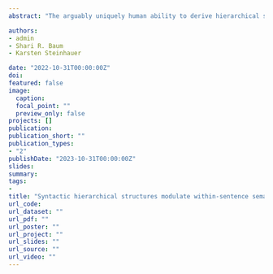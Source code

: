 ```yaml
---
abstract: "The arguably uniquely human ability to derive hierarchical syntactic structures from linear sequences of words has been claimed to be central to language comprehension in linguistic theories. However, the real-time processing of syntax and its relation to semantics remain disputed, especially regarding the effect of the hypothesized hierarchical relations among words over linear relations. Research on semantic processing has made extensive use of priming paradigms to study online access and retrieval of meaning. Extension of these paradigms to sentence contexts, however, has yielded mixed results, especially regarding the influence of syntactic relations. In the present self-paced reading study, we used grammatical, meaningful sentences to investigate how the syntactic relations and linear distance between prime and target words influence semantic priming effects, as reflected in target word reading times of 64 native speakers of English. Each participant read 160 experimental sentences, each followed by a Yes-No comprehension question. Experimental sentences contained a prime and a target word with two levels of semantic association (high vs. low association, e.g., ‘mistress’ - ‘affair’ vs. ‘actress’ - ‘affair’). Crucially, we varied the structure between the prime and the target, both in terms of (1) the number of intervening words (linear distance, 2 vs. at least 4 words) and (2) number and type of intervening syntactic nodes (syntactic relation). Linear mixed effects models revealed semantic priming when the prime and target were in a direct syntactic relation, and interference effects when they were in an indirect relation, both at short and long linear distances. The strength of these effects was correlated with semantic priming effects found in a word pair relatedness judgement task, as well as with digit span results measuring working memory capacity. These results suggest that structural relationships modulate within-sentence semantic priming while linear distance only plays a marginal role. We interpret these results in the context of cue-based retrieval parsing theories. Related primes facilitate semantic integration when in a direct syntactic relationship with the target but may be incorrectly integrated with the target noun and lead to interference effects when in an indirect relation. Syntactic processes participate in the creation of a hierarchically structured representation of the sentence that implements specific relations between words and that guides the real-time semantic processing of each incoming word."

authors:
- admin
- Shari R. Baum
- Karsten Steinhauer

date: "2022-10-31T00:00:00Z"
doi: 
featured: false
image:
  caption: 
  focal_point: ""
  preview_only: false
projects: []
publication: 
publication_short: ""
publication_types:
- "2"
publishDate: "2023-10-31T00:00:00Z"
slides: 
summary:
tags:
- 
title: "Syntactic hierarchical structures modulate within-sentence semantic priming beyond linear distance in self-paced reading (to be submitted)"
url_code: 
url_dataset: ""
url_pdf: ""
url_poster: ""
url_project: ""
url_slides: ""
url_source: ""
url_video: ""
---
```



